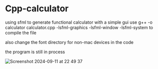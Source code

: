 # Cpp-calculator
using sfml to generate functional calculator with a simple gui
use g++ -o calculator calculator.cpp -lsfml-graphics -lsfml-window -lsfml-system to compile the file

also change the font directory for non-mac devices in the code

the program is still in process


![Screenshot 2024-09-11 at 22 49 37](https://github.com/user-attachments/assets/3f869bf7-3c5e-4329-bac3-50a35ab3f009)

